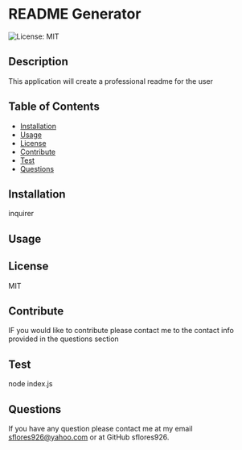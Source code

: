 # README Generator

  ![License: MIT](https://img.shields.io/badge/License-MIT-yellow.svg)

  ## Description
  This application will create a professional readme for the user

  ## Table of Contents
  - [Installation](#installation)
  - [Usage](#usage)
  - [License](#license)
  - [Contribute](#contribute)
  - [Test](#test)
  - [Questions](#questions)

  ## Installation
  inquirer

  ## Usage
  

   ## License
   MIT

  ## Contribute
  IF you would like to contribute please contact me to the contact info provided in the questions section

  ## Test
  node index.js

  ## Questions
  If you have any question please contact me at my email sflores926@yahoo.com or at GitHub sflores926.





